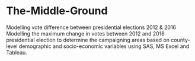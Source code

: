# The-Middle-Ground
Modelling vote difference between presidential elections 2012 &amp; 2016
Modelling the maximum change in votes between 2012 and 2016 presidential election to determine the campaigning areas based on county-level demographic and socio-economic variables using SAS, MS Excel and Tableau. 

